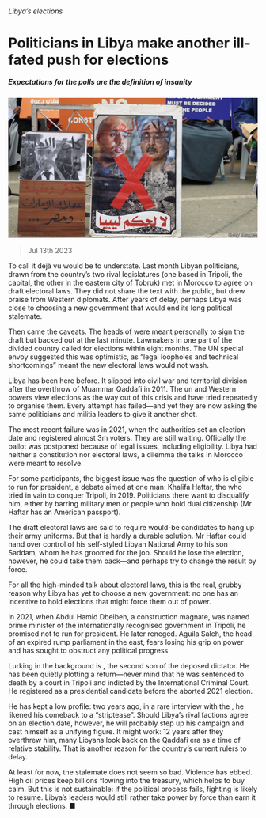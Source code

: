 ###### Libya’s elections

# Politicians in Libya make another ill-fated push for elections 

##### Expectations for the polls are the definition of insanity 

![image](images/20230715_MAP501.jpg) 

> Jul 13th 2023 

To call it déjà vu would be to understate. Last month Libyan politicians, drawn from the country’s two rival legislatures (one based in Tripoli, the capital, the other in the eastern city of Tobruk) met in Morocco to agree on draft electoral laws. They did not share the text with the public, but drew praise from Western diplomats. After years of delay, perhaps Libya was close to choosing a new government that would end its long political stalemate.

Then came the caveats. The heads of  were meant personally to sign the draft but backed out at the last minute. Lawmakers in one part of the divided country called for elections within eight months. The UN special envoy suggested this was optimistic, as “legal loopholes and technical shortcomings” meant the new electoral laws would not wash.

Libya has been here before. It slipped into civil war and territorial division after the overthrow of Muammar Qaddafi in 2011. The un and Western powers view elections as the way out of this crisis and have tried repeatedly to organise them. Every attempt has failed—and yet they are now asking the same politicians and militia leaders to give it another shot.

The most recent failure was in 2021, when the authorities set an election date and registered almost 3m voters. They are still waiting. Officially the ballot was postponed because of legal issues, including eligibility. Libya had neither a constitution nor electoral laws, a dilemma the talks in Morocco were meant to resolve.

For some participants, the biggest issue was the question of who is eligible to run for president, a debate aimed at one man: Khalifa Haftar, the  who tried in vain to conquer Tripoli, in 2019. Politicians there want to disqualify him, either by barring military men or people who hold dual citizenship (Mr Haftar has an American passport).

The draft electoral laws are said to require would-be candidates to hang up their army uniforms. But that is hardly a durable solution. Mr Haftar could hand over control of his self-styled Libyan National Army to his son Saddam, whom he has groomed for the job. Should he lose the election, however, he could take them back—and perhaps try to change the result by force.

For all the high-minded talk about electoral laws, this is the real, grubby reason why Libya has yet to choose a new government: no one has an incentive to hold elections that might force them out of power.

In 2021, when Abdul Hamid Dbeibeh, a construction magnate, was named prime minister of the internationally recognised government in Tripoli, he promised not to run for president. He later reneged. Aguila Saleh, the head of an expired rump parliament in the east, fears losing his grip on power and has sought to obstruct any political progress.

Lurking in the background is , the second son of the deposed dictator. He has been quietly plotting a return—never mind that he was sentenced to death by a court in Tripoli and indicted by the International Criminal Court. He registered as a presidential candidate before the aborted 2021 election.

He has kept a low profile: two years ago, in a rare interview with the , he likened his comeback to a “striptease”. Should Libya’s rival factions agree on an election date, however, he will probably step up his campaign and cast himself as a unifying figure. It might work: 12 years after they overthrew him, many Libyans look back on the Qaddafi era as a time of relative stability. That is another reason for the country’s current rulers to delay.

At least for now, the stalemate does not seem so bad. Violence has ebbed. High oil prices keep billions flowing into the treasury, which helps to buy calm. But this is not sustainable: if the political process fails, fighting is likely to resume. Libya’s leaders would still rather take power by force than earn it through elections. ■

